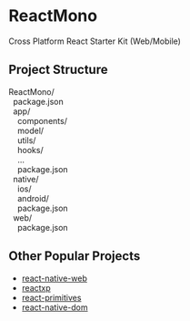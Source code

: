 # ReactMono
Cross Platform React Starter Kit (Web/Mobile)

## Project Structure
ReactMono/<br>
&nbsp;&nbsp;package.json<br>
&nbsp;&nbsp;app/<br>
&nbsp;&nbsp;&nbsp;&nbsp;components/<br>
&nbsp;&nbsp;&nbsp;&nbsp;model/<br>
&nbsp;&nbsp;&nbsp;&nbsp;utils/<br>
&nbsp;&nbsp;&nbsp;&nbsp;hooks/<br>
&nbsp;&nbsp;&nbsp;&nbsp;...<br>
&nbsp;&nbsp;&nbsp;&nbsp;package.json<br>
&nbsp;&nbsp;native/<br>
&nbsp;&nbsp;&nbsp;&nbsp;ios/<br>
&nbsp;&nbsp;&nbsp;&nbsp;android/<br>
&nbsp;&nbsp;&nbsp;&nbsp;package.json<br>
&nbsp;&nbsp;web/<br>
&nbsp;&nbsp;&nbsp;&nbsp;package.json<br>
## Other Popular Projects
- [react-native-web](https://github.com/necolas/react-native-web)
- [reactxp](https://github.com/microsoft/reactxp)
- [react-primitives](https://github.com/lelandrichardson/react-primitives)
- [react-native-dom](https://github.com/vincentriemer/react-native-dom)
